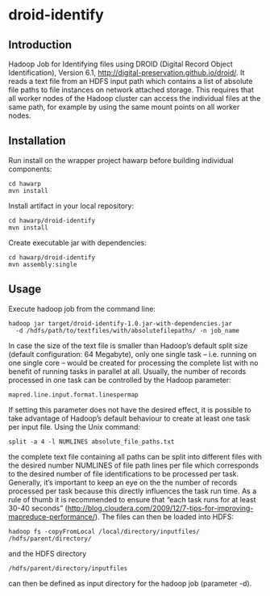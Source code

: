 droid-identify
==============

Introduction
------------

Hadoop Job for Identifying files using  DROID (Digital Record Object 
Identification), Version 6.1, http://digital-preservation.github.io/droid/. 
It reads a text file from an HDFS input path which contains a list of absolute 
file paths to file instances on network attached storage. This requires that all 
worker nodes of the Hadoop cluster can access the individual files at the
same path, for example by using the same mount points on all worker nodes.

Installation
------------

Run install on the wrapper project hawarp before building individual 
components:

    cd hawarp
    mvn install

Install artifact in your local repository:

    cd hawarp/droid-identify
    mvn install

Create executable jar with dependencies:

    cd hawarp/droid-identify
    mvn assembly:single

Usage
-----

Execute hadoop job from the command line:

    hadoop jar target/droid-identify-1.0.jar-with-dependencies.jar 
      -d /hdfs/path/to/textfiles/with/absolutefilepaths/ -n job_name

In case the size of the text file is smaller than Hadoop’s default split size 
(default configuration: 64 Megabyte), only one single task – i.e. running on 
one single core – would be created for processing the complete list with no 
benefit of running tasks in parallel at all.
Usually, the number of records processed in one task can be controlled by the 
Hadoop parameter:  

    mapred.line.input.format.linespermap

If setting this parameter does not have the desired effect, it is possible to 
take advantage of Hadoop’s default behaviour to create at least one task per 
input file. Using the Unix command:

    split -a 4 -l NUMLINES absolute_file_paths.txt

the complete text file containing all paths can be split into different files 
with the desired number NUMLINES of file path lines per file which corresponds 
to the desired number of file identifications to be processed per task.
Generally, it’s important to keep an eye on the the number of records processed 
per task because this directly influences the task run time. As a rule of thumb 
it is recommended to ensure that “each task runs for at least 30-40 seconds” 
(http://blog.cloudera.com/2009/12/7-tips-for-improving-mapreduce-performance/).
The files can then be loaded into HDFS: 

    hadoop fs -copyFromLocal /local/directory/inputfiles/ /hdfs/parent/directory/

and the HDFS directory

    /hdfs/parent/directory/inputfiles

can then be defined as input directory for the hadoop job (parameter -d).